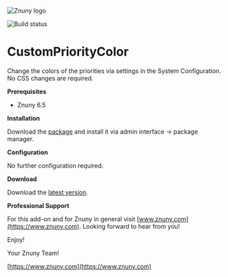 ![Znuny logo](https://www.znuny.com/assets/images/logo_small.png)


![Build status](https://badge.proxy.znuny.com/Znuny4OTRS-CustomPriorityColor/rel-6_5)

CustomPriorityColor
=================
Change the colors of the priorities via settings in the System Configuration. No CSS changes are required.


**Prerequisites**

- Znuny 6.5

**Installation**

Download the [package](https://addons.znuny.com/api/addon_repos/public/2113/latest) and install it via admin interface -> package manager.

**Configuration**

No further configuration required.

**Download**

Download the [latest version](https://addons.znuny.com/api/addon_repos/public/2113/latest).

**Professional Support**

For this add-on and for Znuny in general visit [www.znuny.com](https://www.znuny.com). Looking forward to hear from you!

Enjoy!

Your Znuny Team!

[https://www.znuny.com](https://www.znuny.com)
